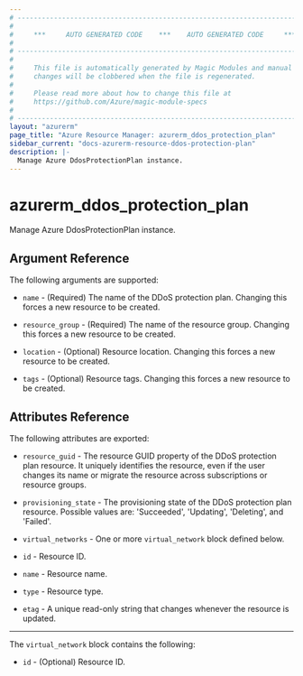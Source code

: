 ```yaml
---
# ----------------------------------------------------------------------------
#
#     ***     AUTO GENERATED CODE    ***    AUTO GENERATED CODE     ***
#
# ----------------------------------------------------------------------------
#
#     This file is automatically generated by Magic Modules and manual
#     changes will be clobbered when the file is regenerated.
#
#     Please read more about how to change this file at
#     https://github.com/Azure/magic-module-specs
#
# ----------------------------------------------------------------------------
layout: "azurerm"
page_title: "Azure Resource Manager: azurerm_ddos_protection_plan"
sidebar_current: "docs-azurerm-resource-ddos-protection-plan"
description: |-
  Manage Azure DdosProtectionPlan instance.
---
```


# azurerm_ddos_protection_plan

Manage Azure DdosProtectionPlan instance.


## Argument Reference

The following arguments are supported:

* `name` - (Required) The name of the DDoS protection plan. Changing this forces a new resource to be created.

* `resource_group` - (Required) The name of the resource group. Changing this forces a new resource to be created.

* `location` - (Optional) Resource location. Changing this forces a new resource to be created.

* `tags` - (Optional) Resource tags. Changing this forces a new resource to be created.

## Attributes Reference

The following attributes are exported:

* `resource_guid` - The resource GUID property of the DDoS protection plan resource. It uniquely identifies the resource, even if the user changes its name or migrate the resource across subscriptions or resource groups.

* `provisioning_state` - The provisioning state of the DDoS protection plan resource. Possible values are: 'Succeeded', 'Updating', 'Deleting', and 'Failed'.

* `virtual_networks` - One or more `virtual_network` block defined below.

* `id` - Resource ID.

* `name` - Resource name.

* `type` - Resource type.

* `etag` - A unique read-only string that changes whenever the resource is updated.


---

The `virtual_network` block contains the following:

* `id` - (Optional) Resource ID.
